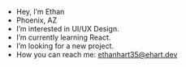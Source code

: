 - Hey, I’m Ethan
- Phoenix, AZ
- I’m interested in UI/UX Design.
- I’m currently learning React.
- I’m looking for a new project.
- How you can reach me: ethanhart35@ehart.dev

<!---
ethanhart35/ethanhart35 is a ✨ special ✨ repository because its `README.md` (this file) appears on your GitHub profile.
You can click the Preview link to take a look at your changes.
--->
